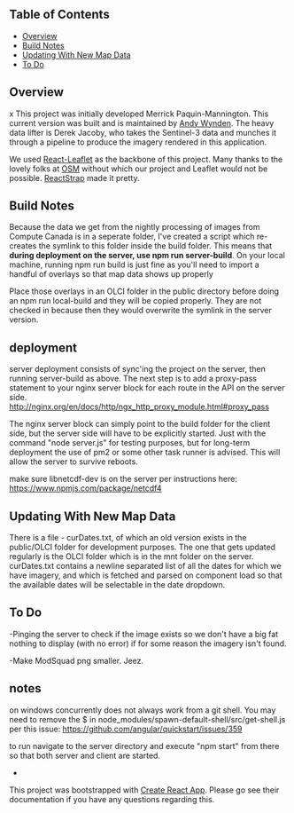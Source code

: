 ## Table of Contents

- [Overview](#overview)
- [Build Notes](#build-notes)
- [Updating With New Map Data](#updating-with-new-map-data)
- [To Do](#to-do)

## Overview

x
This project was initially developed Merrick Paquin-Mannington. This current version was built and is maintained by [Andy Wynden](https://www.andywynden.com). The heavy data lifter is Derek Jacoby, who takes the Sentinel-3 data and munches it through a pipeline to produce the imagery rendered in this application.

We used [React-Leaflet](https://react-leaflet.js.org/) as the backbone of this project. Many thanks to the lovely folks at [OSM](https://www.openstreetmap.org) without which our project and Leaflet would not be possible. [ReactStrap](https://reactstrap.github.io/) made it pretty.

## Build Notes

Because the data we get from the nightly processing of images from Compute Canada is in a seperate folder, I've created a script which re-creates the symlink to this folder inside the build folder. This means that **during deployment on the server, use npm run server-build**. On your local machine, running npm run build is just fine as you'll need to import a handful of overlays so that map data shows up properly

Place those overlays in an OLCI folder in the public directory before doing an npm run local-build and they will be copied properly. They are not checked in because then they would overwrite the symlink in the server version.

## deployment

server deployment consists of sync'ing the project on the server, then running server-build as above. The next step is to add a proxy-pass statement to your nginx server block for each route in the API on the server side. http://nginx.org/en/docs/http/ngx_http_proxy_module.html#proxy_pass

The nginx server block can simply point to the build folder for the client side, but the server side will have to be explicitly started. Just with the command "node server.js" for testing purposes, but for long-term deployment the use of pm2 or some other task runner is advised. This will allow the server to survive reboots.

make sure libnetcdf-dev is on the server per instructions here: https://www.npmjs.com/package/netcdf4

## Updating With New Map Data

There is a file - curDates.txt, of which an old version exists in the public/OLCI folder for development purposes. The one that gets updated regularly is the OLCI folder which is in the mnt folder on the server. curDates.txt contains a newline separated list of all the dates for which we have imagery, and which is fetched and parsed on component load so that the available dates will be selectable in the date dropdown.

## To Do

-Pinging the server to check if the image exists so we don't have a big fat nothing to display (with no error) if for some reason the imagery isn't found.

-Make ModSquad png smaller. Jeez.

## notes

on windows concurrently does not always work from a git shell. You may need to remove the $ in node_modules/spawn-default-shell/src/get-shell.js per this issue: https://github.com/angular/quickstart/issues/359

to run navigate to the server directory and execute "npm start" from there so that both server and client are started.

-

This project was bootstrapped with [Create React App](https://github.com/facebookincubator/create-react-app). Please go see their documentation if you have any questions regarding this.

